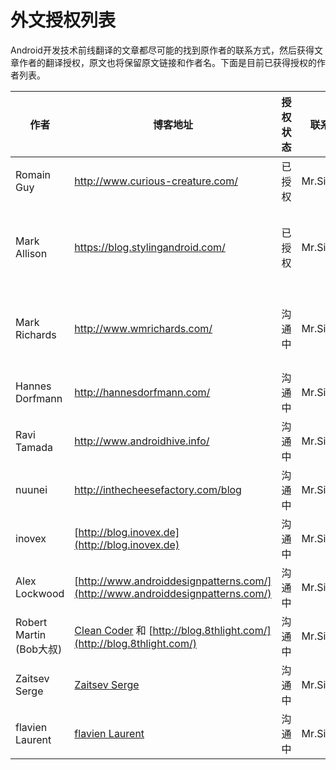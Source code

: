 # 外文授权列表
Android开发技术前线翻译的文章都尽可能的找到原作者的联系方式，然后获得文章作者的翻译授权，原文也将保留原文链接和作者名。下面是目前已获得授权的作者列表。

|  作者  | 博客地址 |  授权状态  | 联系人  |备注 |
|-------|---------|-----------|------|------|
| Romain Guy | http://www.curious-creature.com/ | 已授权 | Mr.Simple | 无 |
| Mark Allison | https://blog.stylingandroid.com/ | 已授权 | Mr.Simple| 需要遵循Creative Commons [Attribution-NonCommercial-ShareAlike 4.0 International](http://creativecommons.org/licenses/by-nc-sa/4.0/) 协议 |
| Mark Richards | http://www.wmrichards.com/ | 沟通中 | Mr.Simple|  翻译的是《软件架构模式》免费电子书，需要跟O‘Reilly的编辑沟通 |
| Hannes Dorfmann | http://hannesdorfmann.com/ | 沟通中 | Mr.Simple|  g+沟通中 |
| Ravi Tamada | http://www.androidhive.info/ | 沟通中 | Mr.Simple|  g+沟通中 |
| nuunei | http://inthecheesefactory.com/blog | 沟通中 | Mr.Simple|  博客留言沟通中 |
| inovex | [http://blog.inovex.de](http://blog.inovex.de) | 沟通中 | Mr.Simple|  facebook留言沟通中 |
| Alex Lockwood | [http://www.androiddesignpatterns.com/](http://www.androiddesignpatterns.com/) | 沟通中 | Mr.Simple|  facebook留言沟通中 |
| Robert Martin (Bob大叔) | [Clean Coder](https://sites.google.com/site/unclebobconsultingllc/) 和 [http://blog.8thlight.com/](http://blog.8thlight.com/) | 沟通中 | Mr.Simple|  沟通中 |
| Zaitsev Serge | [Zaitsev Serge](http://zserge.com/blog.html)  | 沟通中 | Mr.Simple|  沟通中 |
| flavien Laurent | [flavien Laurent](http://flavienlaurent.com/)  | 沟通中 | Mr.Simple|  沟通中 |

